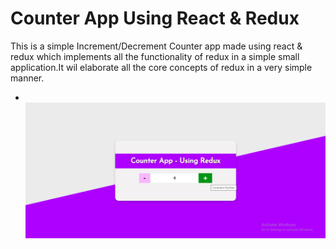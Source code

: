# Counter App Using React & Redux

This is a simple Increment/Decrement Counter app made using react & redux which implements all the functionality of redux in a simple small application.It wil elaborate all the core concepts of redux in a very simple manner.
- &nbsp; ![alt text](https://github.com/sarwar1227/redux_counter/blob/main/outputs/output_1.png?raw=true)

